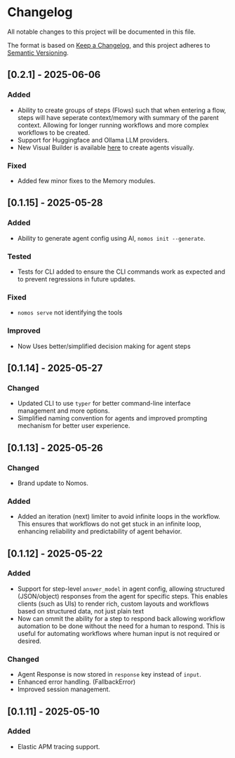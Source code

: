 # Changelog

All notable changes to this project will be documented in this file.

The format is based on [Keep a Changelog](https://keepachangelog.com/en/1.0.0/),
and this project adheres to [Semantic Versioning](https://semver.org/spec/v2.0.0.html).

<!-- ## [0.1.15]

### Added
- Your new features here.

### Changed
- Your changes here.

### Deprecated
- Your deprecated features here.

### Removed
- Your removed features here.

### Fixed
- Your bug fixes here.

### Security
- Your security fixes here. -->

## [0.2.1] - 2025-06-06

### Added
- Ability to create groups of steps (Flows) such that when entering a flow, steps will have seperate context/memory with summary of the parent context. Allowing for longer running workflows and more complex workflows to be created.
- Support for Huggingface and Ollama LLM providers.
- New Visual Builder is available [here](https://nomos.dowhile.dev/try) to create agents visually.

### Fixed
- Added few minor fixes to the Memory modules.

## [0.1.15] - 2025-05-28

### Added
- Ability to generate agent config using AI, `nomos init --generate`.

### Tested
- Tests for CLI added to ensure the CLI commands work as expected and to prevent regressions in future updates.

### Fixed
- `nomos serve` not identifying the tools

### Improved
- Now Uses better/simplified decision making for agent steps

## [0.1.14] - 2025-05-27

### Changed
- Updated CLI to use `typer` for better command-line interface management and more options.
- Simplified naming convention for agents and improved prompting mechanism for better user experience.

## [0.1.13] - 2025-05-26

### Changed
- Brand update to Nomos.

### Added
- Added an iteration (next) limiter to avoid infinite loops in the workflow. This ensures that workflows do not get stuck in an infinite loop, enhancing reliability and predictability of agent behavior.


## [0.1.12] - 2025-05-22

### Added
- Support for step-level `answer_model` in agent config, allowing structured (JSON/object) responses from the agent for specific steps. This enables clients (such as UIs) to render rich, custom layouts and workflows based on structured data, not just plain text
- Now can ommit the ability for a step to respond back allowing workflow automation to be done without the need for a human to respond. This is useful for automating workflows where human input is not required or desired.

### Changed
- Agent Response is now stored in `response` key instead of `input`.
- Enhanced error handling. (FallbackError)
- Improved session management.


## [0.1.11] - 2025-05-10

### Added
- Elastic APM tracing support.
